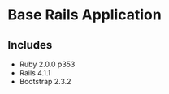 Base Rails Application
======================

Includes 
--------
- Ruby 2.0.0 p353
- Rails 4.1.1
- Bootstrap 2.3.2
